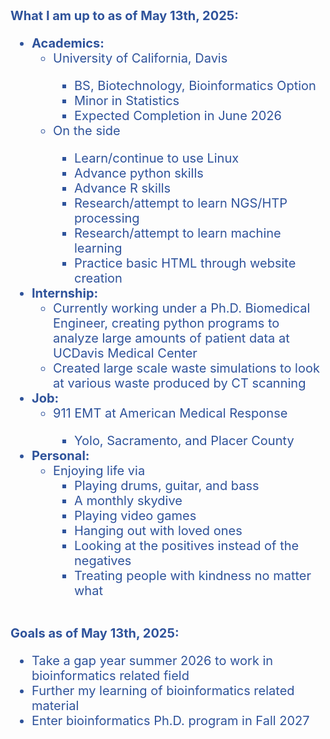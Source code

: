<div style="font-size: 20px; color:#2F539B">
<b>What I am up to as of May 13th, 2025:</b>
<ul>
    <li><b>Academics:</b>
        <ul>
            <li>University of California, Davis</li>
            <ul>
                <li>BS, Biotechnology, Bioinformatics Option</li>
                <li>Minor in Statistics</li>
                <li>Expected Completion in June 2026</li>
            </ul>
            <li>On the side</li>
            <ul>
                <li>Learn/continue to use Linux</li>
                <li>Advance python skills</li>
                <li>Advance R skills</li>
                <li>Research/attempt to learn NGS/HTP processing</li>
                <li>Research/attempt to learn machine learning</li>
                <li>Practice basic HTML through website creation</li>
            </ul>
        </ul>
    </li>
    <li><b>Internship:</b>
        <ul>
            <li>Currently working under a Ph.D. Biomedical Engineer, creating python programs to analyze large amounts of patient data at UCDavis Medical
            Center</li>
            <li>Created large scale waste simulations to look at various waste produced by CT scanning</li>
        </ul>
    </li>
    <li><b>Job:</b>
        <ul>
            <li>911 EMT at American Medical Response</li>
            <ul>
                <li>Yolo, Sacramento, and Placer County</li>
            </ul>	
        </ul>
    </li>
    <li><b>Personal:</b>
        <ul>
            <li>Enjoying life via
                <ul>
                    <li>Playing drums, guitar, and bass</li>
                    <li>A monthly skydive</li>
                    <li>Playing video games</li>
                    <li>Hanging out with loved ones</li>
                    <li>Looking at the positives instead of the negatives</li>
                    <li>Treating people with kindness no matter what</li>
                </ul>
            </li>
        </ul>
    </li>
</ul>
<br>
<b>Goals as of May 13th, 2025:</b>
    <ul>
        <li>Take a gap year summer 2026 to work in bioinformatics related field</li>
        <li>Further my learning of bioinformatics related material</li>
        <li>Enter bioinformatics Ph.D. program in Fall 2027</li>
    </ul>
</div>

